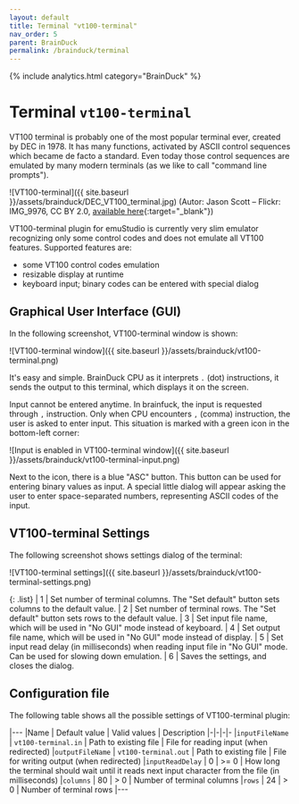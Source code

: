 ```yaml
---
layout: default
title: Terminal "vt100-terminal"
nav_order: 5
parent: BrainDuck
permalink: /brainduck/terminal
---
```


{% include analytics.html category="BrainDuck" %}

# Terminal `vt100-terminal`

VT100 terminal is probably one of the most popular terminal ever, created by DEC in 1978. It has many functions, activated
by ASCII control sequences which became de facto a standard. Even today those control sequences are emulated by many modern
terminals (as we like to call "command line prompts"). 

![VT100-terminal]({{ site.baseurl }}/assets/brainduck/DEC_VT100_terminal.jpg)
(Autor: Jason Scott – Flickr: IMG_9976, CC BY 2.0, [available here][vt100-image]{:target="_blank"})

VT100-terminal plugin for emuStudio is currently very slim emulator recognizing only some control codes and does not emulate
all VT100 features. Supported features are:

- some VT100 control codes emulation
- resizable display at runtime
- keyboard input; binary codes can be entered with special dialog

## Graphical User Interface (GUI)

In the following screenshot, VT100-terminal window is shown:

![VT100-terminal window]({{ site.baseurl }}/assets/brainduck/vt100-terminal.png)

It's easy and simple. BrainDuck CPU as it interprets `.` (dot) instructions, it sends the output to this terminal, which
displays it on the screen.

Input cannot be entered anytime. In brainfuck, the input is requested through `,` instruction. Only when CPU
encounters `,` (comma) instruction, the user is asked to enter input. This situation is marked with a green icon in the
bottom-left corner:

![Input is enabled in VT100-terminal window]({{ site.baseurl }}/assets/brainduck/vt100-terminal-input.png)

Next to the icon, there is a blue "ASC" button. This button can be used for entering binary values as input. A special
little dialog will appear asking the user to enter space-separated numbers, representing ASCII codes of the input.

## VT100-terminal Settings

The following screenshot shows settings dialog of the terminal:

![VT100-terminal settings]({{ site.baseurl }}/assets/brainduck/vt100-terminal-settings.png)

{: .list}
| <span class="circle">1</span> | Set number of terminal columns. The "Set default" button sets columns to the default value.
| <span class="circle">2</span> | Set number of terminal rows. The "Set default" button sets rows to the default value.
| <span class="circle">3</span> | Set input file name, which will be used in "No GUI" mode instead of keyboard.
| <span class="circle">4</span> | Set output file name, which will be used in "No GUI" mode instead of display.
| <span class="circle">5</span> | Set input read delay (in milliseconds) when reading input file in "No GUI" mode. Can be used for slowing down emulation.
| <span class="circle">6</span> | Saves the settings, and closes the dialog.

## Configuration file

The following table shows all the possible settings of VT100-terminal plugin:

|---
|Name | Default value | Valid values | Description
|-|-|-|-
|`inputFileName`   | `vt100-terminal.in`  | Path to existing file | File for reading input (when redirected)
|`outputFileName`  | `vt100-terminal.out` | Path to existing file | File for writing output (when redirected)
|`inputReadDelay`  | 0                    | >= 0 | How long the terminal should wait until it reads next input character from the file (in milliseconds)
|`columns`         | 80                   | > 0  | Number of terminal columns 
|`rows`            | 24                   | > 0  | Number of terminal rows
|---



[vt100-image]: https://commons.wikimedia.org/w/index.php?curid=29457452
